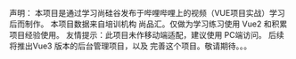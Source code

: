 声明： 本项目是通过学习尚硅谷发布于哔哩哔哩上的视频（VUE项目实战）学习后而制作。
本项目数据来自培训机构 尚品汇。仅做为学习练习使用 Vue2 和积累项目经验使用。
友情提示：此项目未作移动端适配，建议使用 PC端访问。
后续将推出Vue3 版本的后台管理项目，以及 完善这个项目。敬请期待。。。

